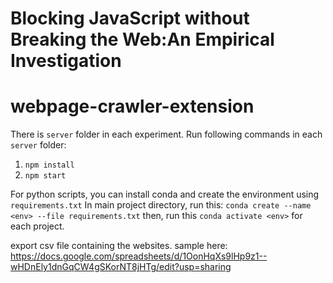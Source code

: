 # Blocking JavaScript without Breaking the Web:An Empirical Investigation
# webpage-crawler-extension

There is `server` folder in each experiment.
Run following commands in each `server` folder:
1. `npm install`
2.  `npm start`

For python scripts, you can install conda and create the environment using `requirements.txt`
In main project directory, run this:
`conda create --name <env> --file requirements.txt`
then, run this `conda activate <env>` for each project.

export csv file containing the websites.
sample here:
https://docs.google.com/spreadsheets/d/1OonHqXs9lHp9z1--wHDnEly1dnGqCW4gSKorNT8jHTg/edit?usp=sharing
